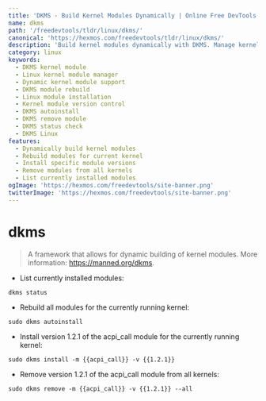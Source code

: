 ```yaml
---
title: 'DKMS - Build Kernel Modules Dynamically | Online Free DevTools by Hexmos'
name: dkms
path: '/freedevtools/tldr/linux/dkms/'
canonical: 'https://hexmos.com/freedevtools/tldr/linux/dkms/'
description: 'Build kernel modules dynamically with DKMS. Manage kernel module versions and rebuild modules. Free online tool, no registration required.'
category: linux
keywords:
  - DKMS kernel module
  - Linux kernel module manager
  - Dynamic kernel module support
  - DKMS module rebuild
  - Linux module installation
  - Kernel module version control
  - DKMS autoinstall
  - DKMS remove module
  - DKMS status check
  - DKMS Linux
features:
  - Dynamically build kernel modules
  - Rebuild modules for current kernel
  - Install specific module versions
  - Remove modules from all kernels
  - List currently installed modules
ogImage: 'https://hexmos.com/freedevtools/site-banner.png'
twitterImage: 'https://hexmos.com/freedevtools/site-banner.png'
---
```


# dkms

> A framework that allows for dynamic building of kernel modules.
> More information: <https://manned.org/dkms>.

- List currently installed modules:

`dkms status`

- Rebuild all modules for the currently running kernel:

`sudo dkms autoinstall`

- Install version 1.2.1 of the acpi_call module for the currently running kernel:

`sudo dkms install -m {{acpi_call}} -v {{1.2.1}}`

- Remove version 1.2.1 of the acpi_call module from all kernels:

`sudo dkms remove -m {{acpi_call}} -v {{1.2.1}} --all`
